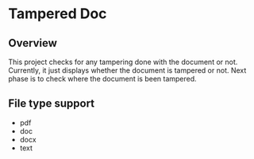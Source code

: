 # Tampered Doc

## Overview
This project checks for any tampering done with the document or not. Currently, it just displays whether the document is tampered or not. Next phase is to check where the document is been tampered.

## File type support
  * pdf
  * doc
  * docx
  * text



